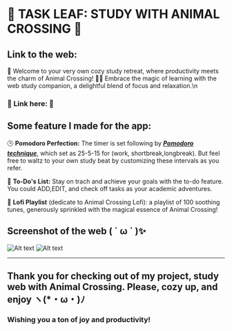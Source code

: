 # 🌱 TASK LEAF: STUDY WITH ANIMAL CROSSING 🌱

## Link to the web: 

🌼 Welcome to your very own cozy study retreat, where productivity meets the charm of Animal Crossing! 🍃✨ Embrace the magic of learning with the web study companion, a delightful blend of focus and relaxation.\n 

### 🌸 Link here: 🌸

## **Some feature I made for the app:**
🕒 **Pomodoro Perfection:** The timer is set following by ***[Pomodoro technique](https://en.wikipedia.org/wiki/Pomodoro_Technique)***, which set as 25-5-15 for (work, shortbreak,longbreak). But feel free to waltz to your own study beat by customizing these intervals as you refer. 

📝 **To-Do's List:** Stay on trach and achieve your goals with the to-do feature. You could ADD,EDIT, and check off tasks as your academic adventures.

🌈 **Lofi Playlist** (dedicate to Animal Crossing Lofi): a playlist of 100 soothing tunes, generously sprinkled with the magical essence of Animal Crossing! 

## Screenshot of the web ( ´ ω ` )✨

![Alt text](image-2.png)
![Alt text](image-1.png)

--------

## Thank you for checking out of my project, study web with Animal Crossing. Please, cozy up, and enjoy ヽ(*・ω・)ﾉ	
### Wishing you a ton of joy and productivity!

